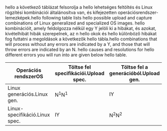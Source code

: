 <span data-ttu-id="dcf07-101">hello a következő táblázat felsorolja a hello lehetséges feltöltés és Linux rögzítési kombinációi általánosítva van, és kifejezetten operációsrendszer-lemezképek.</span><span class="sxs-lookup"><span data-stu-id="dcf07-101">hello following table lists hello possible upload and capture combinations of Linux generalized and specialized OS images.</span></span> <span data-ttu-id="dcf07-102">hello kombinációit, amely feldolgozza nélkül egy Y jelöli ki a hibákat, és azokat, kivételhibát hibák szerepelnek, az n hello okok és hello különböző hibákat fog futtatni a megoldások a következők hello tábla.</span><span class="sxs-lookup"><span data-stu-id="dcf07-102">hello combinations that will process without any errors are indicated by a Y, and those that will throw errors are indicated by an N. hello causes and resolutions for hello different errors you will run into are given below hello table.</span></span>

| <span data-ttu-id="dcf07-103">Operációs rendszer</span><span class="sxs-lookup"><span data-stu-id="dcf07-103">OS</span></span> | <span data-ttu-id="dcf07-104">Töltse fel specifikációi.</span><span class="sxs-lookup"><span data-stu-id="dcf07-104">Upload spec.</span></span> | <span data-ttu-id="dcf07-105">Töltse fel a generációból.</span><span class="sxs-lookup"><span data-stu-id="dcf07-105">Upload gen.</span></span> | <span data-ttu-id="dcf07-106">Egyedi rögzíti.</span><span class="sxs-lookup"><span data-stu-id="dcf07-106">Capture spec.</span></span> | <span data-ttu-id="dcf07-107">Generációs rögzíti.</span><span class="sxs-lookup"><span data-stu-id="dcf07-107">Capture gen.</span></span> |
| --- | --- | --- | --- | --- |
| <span data-ttu-id="dcf07-108">Linux generációs.</span><span class="sxs-lookup"><span data-stu-id="dcf07-108">Linux gen.</span></span> |<span data-ttu-id="dcf07-109">N<sup>1</sup></span><span class="sxs-lookup"><span data-stu-id="dcf07-109">N<sup>1</sup></span></span> |<span data-ttu-id="dcf07-110">I</span><span class="sxs-lookup"><span data-stu-id="dcf07-110">Y</span></span> |<span data-ttu-id="dcf07-111">N<sup>3</sup></span><span class="sxs-lookup"><span data-stu-id="dcf07-111">N<sup>3</sup></span></span> |<span data-ttu-id="dcf07-112">I</span><span class="sxs-lookup"><span data-stu-id="dcf07-112">Y</span></span> |
| <span data-ttu-id="dcf07-113">Linux-specifikáció.</span><span class="sxs-lookup"><span data-stu-id="dcf07-113">Linux spec.</span></span> |<span data-ttu-id="dcf07-114">I</span><span class="sxs-lookup"><span data-stu-id="dcf07-114">Y</span></span> |<span data-ttu-id="dcf07-115">N<sup>2</sup></span><span class="sxs-lookup"><span data-stu-id="dcf07-115">N<sup>2</sup></span></span> |<span data-ttu-id="dcf07-116">I</span><span class="sxs-lookup"><span data-stu-id="dcf07-116">Y</span></span> |<span data-ttu-id="dcf07-117">N<sup>4</sup></span><span class="sxs-lookup"><span data-stu-id="dcf07-117">N<sup>4</sup></span></span> |

